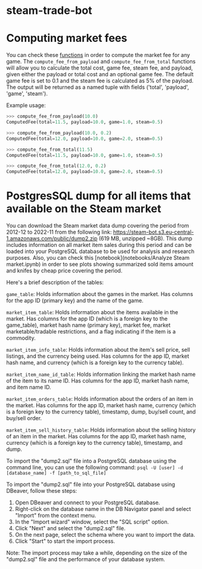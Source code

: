 # steam-trade-bot

# Computing market fees
You can check these [functions](steam_trade_bot/domain/fee_calculator.py) in order to compute the market fee for any game. The `compute_fee_from_payload` and `compute_fee_from_total` functions will allow you to calculate the total cost, game fee, steam fee, and payload, given either the payload or total cost and an optional game fee. The default game fee is set to 0.1 and the steam fee is calculated as 5% of the payload. The output will be returned as a named tuple with fields ('total', 'payload', 'game', 'steam').

Example usage:

```python
>>> compute_fee_from_payload(10.0)
ComputedFee(total=11.5, payload=10.0, game=1.0, steam=0.5)

>>> compute_fee_from_payload(10.0, 0.2)
ComputedFee(total=12.0, payload=10.0, game=2.0, steam=0.5)

>>> compute_fee_from_total(11.5)
ComputedFee(total=11.5, payload=10.0, game=1.0, steam=0.5)

>>> compute_fee_from_total(12.0, 0.2)
ComputedFee(total=12.0, payload=10.0, game=2.0, steam=0.5)
```

# PostgresSQL dump for all items that available on the Steam market
You can download the Steam market data dump covering the period from 2012-12 to 2022-11 from the following link: https://steam-bot.s3.eu-central-1.amazonaws.com/public/dump2.zip (619 MB, unzipped ~8GB). This dump includes information on all market item sales during this period and can be loaded into your PostgreSQL database to be used for analysis and research purposes. Also, you can check this [notebook](notebooks/Analyze Steam market.ipynb) in order to see plots showing summarized sold items amount and knifes by cheap price covering the period.

Here's a brief description of the tables:

`game_table`: Holds information about the games in the market. Has columns for the app ID (primary key) and the name of the game.

`market_item_table`: Holds information about the items available in the market. Has columns for the app ID (which is a foreign key to the game_table), market hash name (primary key), market fee, market marketable/tradable restrictions, and a flag indicating if the item is a commodity.

`market_item_info_table`: Holds information about the item's sell price, sell listings, and the currency being used. Has columns for the app ID, market hash name, and currency (which is a foreign key to the currency table).

`market_item_name_id_table`: Holds information linking the market hash name of the item to its name ID. Has columns for the app ID, market hash name, and item name ID.

`market_item_orders_table`: Holds information about the orders of an item in the market. Has columns for the app ID, market hash name, currency (which is a foreign key to the currency table), timestamp, dump, buy/sell count, and buy/sell order.

`market_item_sell_history_table`: Holds information about the selling history of an item in the market. Has columns for the app ID, market hash name, currency (which is a foreign key to the currency table), timestamp, and dump.


To import the "dump2.sql" file into a PostgreSQL database using the command line, you can use the following command:
`psql -U [user] -d [database_name] -f [path_to_sql_file]`

To import the "dump2.sql" file into your PostgreSQL database using DBeaver, follow these steps:

1. Open DBeaver and connect to your PostgreSQL database.
2. Right-click on the database name in the DB Navigator panel and select "Import" from the context menu.
3. In the "Import wizard" window, select the "SQL script" option.
4. Click "Next" and select the "dump2.sql" file.
5. On the next page, select the schema where you want to import the data.
6. Click "Start" to start the import process.

Note: The import process may take a while, depending on the size of the "dump2.sql" file and the performance of your database system.
